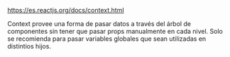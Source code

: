 https://es.reactjs.org/docs/context.html

Context provee una forma de pasar datos a través del árbol de componentes sin tener que pasar props manualmente en cada nivel.
Solo se recomienda para pasar variables globales que sean utilizadas en distintios hijos.
